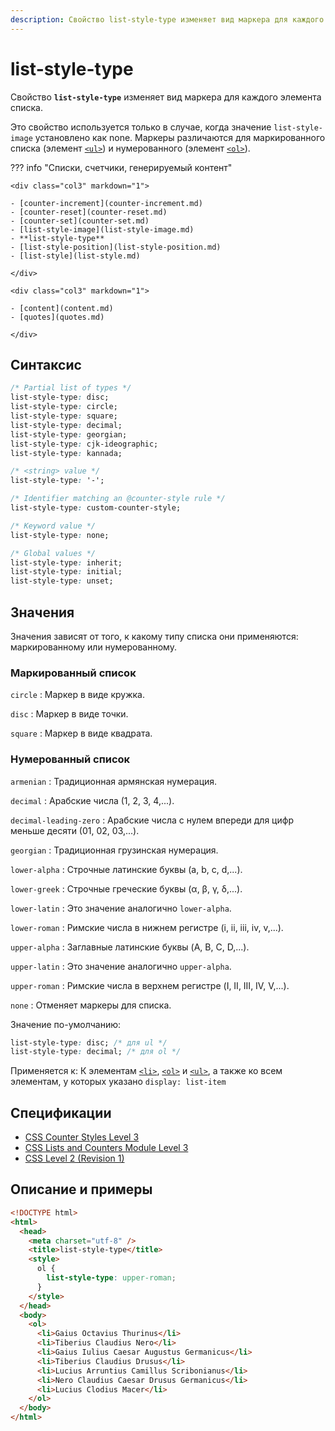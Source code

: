 ```yaml
---
description: Свойство list-style-type изменяет вид маркера для каждого элемента списка
---
```


# list-style-type

Свойство **`list-style-type`** изменяет вид маркера для каждого элемента списка.

Это свойство используется только в случае, когда значение `list-style-image` установлено как none. Маркеры различаются для маркированного списка (элемент [`<ul>`](/html/ul/)) и нумерованного (элемент [`<ol>`](/html/ol/)).

??? info "Списки, счетчики, генерируемый контент"

    <div class="col3" markdown="1">

    - [counter-increment](counter-increment.md)
    - [counter-reset](counter-reset.md)
    - [counter-set](counter-set.md)
    - [list-style-image](list-style-image.md)
    - **list-style-type**
    - [list-style-position](list-style-position.md)
    - [list-style](list-style.md)

    </div>

    <div class="col3" markdown="1">

    - [content](content.md)
    - [quotes](quotes.md)

    </div>

## Синтаксис

```css
/* Partial list of types */
list-style-type: disc;
list-style-type: circle;
list-style-type: square;
list-style-type: decimal;
list-style-type: georgian;
list-style-type: cjk-ideographic;
list-style-type: kannada;

/* <string> value */
list-style-type: '-';

/* Identifier matching an @counter-style rule */
list-style-type: custom-counter-style;

/* Keyword value */
list-style-type: none;

/* Global values */
list-style-type: inherit;
list-style-type: initial;
list-style-type: unset;
```

## Значения

Значения зависят от того, к какому типу списка они применяются: маркированному или нумерованному.

### Маркированный список

`circle`
: Маркер в виде кружка.

`disc`
: Маркер в виде точки.

`square`
: Маркер в виде квадрата.

### Нумерованный список

`armenian`
: Традиционная армянская нумерация.

`decimal`
: Арабские числа (1, 2, 3, 4,...).

`decimal-leading-zero`
: Арабские числа с нулем впереди для цифр меньше десяти (01, 02, 03,...).

`georgian`
: Традиционная грузинская нумерация.

`lower-alpha`
: Строчные латинские буквы (a, b, c, d,...).

`lower-greek`
: Строчные греческие буквы (α, β, γ, δ,...).

`lower-latin`
: Это значение аналогично `lower-alpha`.

`lower-roman`
: Римские числа в нижнем регистре (i, ii, iii, iv, v,...).

`upper-alpha`
: Заглавные латинские буквы (A, B, C, D,...).

`upper-latin`
: Это значение аналогично `upper-alpha`.

`upper-roman`
: Римские числа в верхнем регистре (I, II, III, IV, V,...).

`none`
: Отменяет маркеры для списка.

Значение по-умолчанию:

```css
list-style-type: disc; /* для ul */
list-style-type: decimal; /* для ol */
```

Применяется к: К элементам [`<li>`](../html/li.md), [`<ol>`](../html/ol.md) и [`<ul>`](../html/ul.md), а также ко всем элементам, у которых указано `display: list-item`

## Спецификации

- [CSS Counter Styles Level 3](http://dev.w3.org/csswg/css-counter-styles-3/#extending-css2)
- [CSS Lists and Counters Module Level 3](http://dev.w3.org/csswg/css3-lists/#list-style-type)
- [CSS Level 2 (Revision 1)](http://www.w3.org/TR/CSS2/generate.html#propdef-list-style-type)

## Описание и примеры

```html
<!DOCTYPE html>
<html>
  <head>
    <meta charset="utf-8" />
    <title>list-style-type</title>
    <style>
      ol {
        list-style-type: upper-roman;
      }
    </style>
  </head>
  <body>
    <ol>
      <li>Gaius Octavius Thurinus</li>
      <li>Tiberius Claudius Nero</li>
      <li>Gaius Iulius Caesar Augustus Germanicus</li>
      <li>Tiberius Claudius Drusus</li>
      <li>Lucius Arruntius Camillus Scribonianus</li>
      <li>Nero Claudius Caesar Drusus Germanicus</li>
      <li>Lucius Clodius Macer</li>
    </ol>
  </body>
</html>
```
